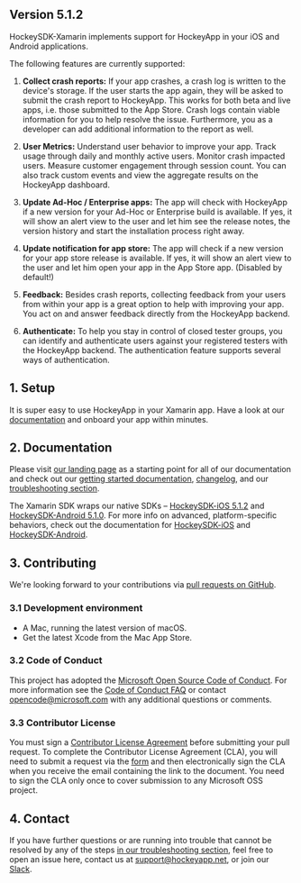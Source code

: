 ## Version 5.1.2

HockeySDK-Xamarin implements support for HockeyApp in your iOS and Android applications.

The following features are currently supported:

1. **Collect crash reports:** If your app crashes, a crash log is written to the device's storage. If the user starts the app again, they will be asked to submit the crash report to HockeyApp. This works for both beta and live apps, i.e. those submitted to the App Store. Crash logs contain viable information for you to help resolve the issue. Furthermore, you as a developer can add additional information to the report as well.

2. **User Metrics:** Understand user behavior to improve your app. Track usage through daily and monthly active users. Monitor crash impacted users. Measure customer engagement through session count. You can also track custom events and view the aggregate results on the HockeyApp dashboard.

3. **Update Ad-Hoc / Enterprise apps:** The app will check with HockeyApp if a new version for your Ad-Hoc or Enterprise build is available. If yes, it will show an alert view to the user and let him see the release notes, the version history and start the installation process right away.

4. **Update notification for app store:** The app will check if a new version for your app store release is available. If yes, it will show an alert view to the user and let him open your app in the App Store app. (Disabled by default!)

5. **Feedback:** Besides crash reports, collecting feedback from your users from within your app is a great option to help with improving your app. You act on and answer feedback directly from the HockeyApp backend.

6. **Authenticate:** To help you stay in control of closed tester groups, you can identify and authenticate users against your registered testers with the HockeyApp backend. The authentication feature supports several ways of authentication.

## 1. Setup

It is super easy to use HockeyApp in your Xamarin app. Have a look at our [documentation](https://support.hockeyapp.net/kb/client-integration-cross-platform/how-to-integrate-hockeyapp-with-xamarin) and onboard your app within minutes.

## 2. Documentation

Please visit [our landing page](https://support.hockeyapp.net/kb) as a starting point for all of our documentation and check out our [getting started documentation](https://support.hockeyapp.net/kb/client-integration-cross-platform/how-to-integrate-hockeyapp-with-xamarin), [changelog](https://github.com/bitstadium/HockeySDK-Xamarin/releases), and our [troubleshooting section](https://support.hockeyapp.net/kb/client-integration-cross-platform/how-to-integrate-hockeyapp-with-xamarin#5-troubleshooting).

The Xamarin SDK wraps our native SDKs – [HockeySDK-iOS 5.1.2](https://github.com/bitstadium/HockeySDK-iOS/releases/tag/5.1.2) and [HockeySDK-Android 5.1.0](https://github.com/bitstadium/HockeySDK-Android/releases/tag/5.1.0). For more info on advanced, platform-specific behaviors, check out the documentation for [HockeySDK-iOS](https://support.hockeyapp.net/kb/client-integration-ios-mac-os-x-tvos/hockeyapp-for-ios) and [HockeySDK-Android](https://support.hockeyapp.net/kb/client-integration-android/hockeyapp-for-android-sdk).

## 3. Contributing

We're looking forward to your contributions via [pull requests on GitHub](https://github.com/bitstadium/HockeySDK-Xamarin).

### 3.1 Development environment

* A Mac, running the latest version of macOS.
* Get the latest Xcode from the Mac App Store.

### 3.2 Code of Conduct

This project has adopted the [Microsoft Open Source Code of Conduct](https://opensource.microsoft.com/codeofconduct/). For more information see the [Code of Conduct FAQ](https://opensource.microsoft.com/codeofconduct/faq/) or contact [opencode@microsoft.com](mailto:opencode@microsoft.com) with any additional questions or comments.

### 3.3 Contributor License

You must sign a [Contributor License Agreement](https://cla.microsoft.com/) before submitting your pull request. To complete the Contributor License Agreement (CLA), you will need to submit a request via the [form](https://cla.microsoft.com/) and then electronically sign the CLA when you receive the email containing the link to the document. You need to sign the CLA only once to cover submission to any Microsoft OSS project. 

## 4. Contact

If you have further questions or are running into trouble that cannot be resolved by any of the steps [in our troubleshooting section](https://support.hockeyapp.net/kb/client-integration-cross-platform/how-to-integrate-hockeyapp-with-xamarin#5-troubleshooting), feel free to open an issue here, contact us at [support@hockeyapp.net](mailto:support@hockeyapp.net), or join our [Slack](https://slack.hockeyapp.net).